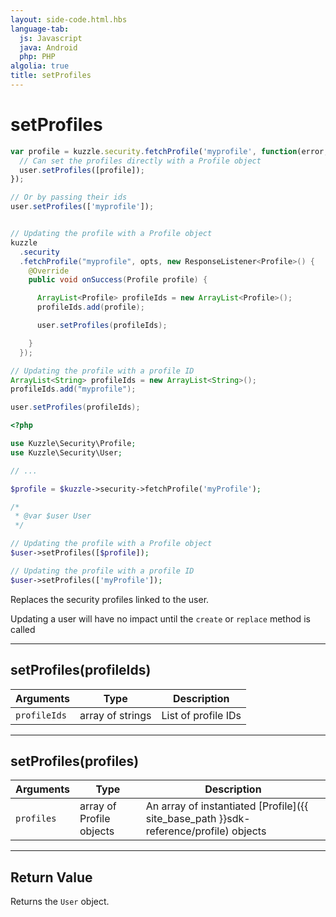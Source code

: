 ```yaml
---
layout: side-code.html.hbs
language-tab:
  js: Javascript
  java: Android
  php: PHP
algolia: true
title: setProfiles
---
```


# setProfiles

```js
var profile = kuzzle.security.fetchProfile('myprofile', function(error, profile) {
  // Can set the profiles directly with a Profile object
  user.setProfiles([profile]);
});

// Or by passing their ids
user.setProfiles(['myprofile']);
```

```java

// Updating the profile with a Profile object
kuzzle
  .security
  .fetchProfile("myprofile", opts, new ResponseListener<Profile>() {
    @Override
    public void onSuccess(Profile profile) {

      ArrayList<Profile> profileIds = new ArrayList<Profile>();
      profileIds.add(profile);

      user.setProfiles(profileIds);

    }
  });

// Updating the profile with a profile ID
ArrayList<String> profileIds = new ArrayList<String>();
profileIds.add("myprofile");

user.setProfiles(profileIds);
```

```php
<?php

use Kuzzle\Security\Profile;
use Kuzzle\Security\User;

// ...

$profile = $kuzzle->security->fetchProfile('myProfile');

/*
 * @var $user User
 */

// Updating the profile with a Profile object
$user->setProfiles([$profile]);

// Updating the profile with a profile ID
$user->setProfiles(['myProfile']);
```

Replaces the security profiles linked to the user.

<aside class="note">
Updating a user will have no impact until the <code>create</code> or <code>replace</code> method is called
</aside>


---

## setProfiles(profileIds)


| Arguments | Type | Description |
|---------------|---------|----------------------------------------|
| ``profileIds`` | array of strings | List of profile IDs |

---

## setProfiles(profiles)

| Arguments | Type | Description |
|---------------|---------|----------------------------------------|
| ``profiles`` | array of Profile objects | An array of instantiated [Profile]({{ site_base_path }}sdk-reference/profile) objects |

---

## Return Value

Returns the `User` object.
